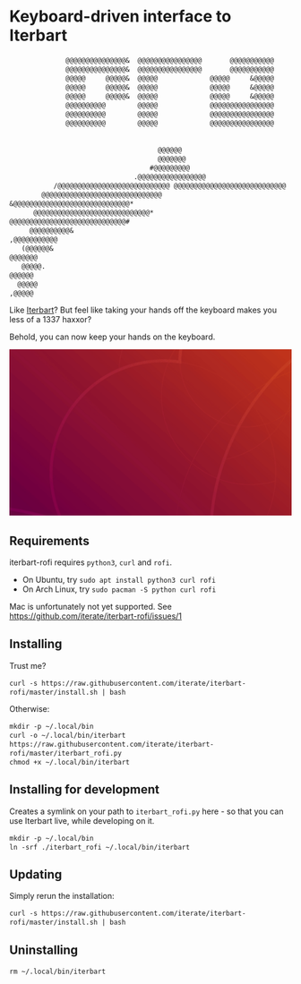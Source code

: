 # Keyboard-driven interface to Iterbart

                  @@@@@@@@@@@@@@@&  @@@@@@@@@@@@@@@@       @@@@@@@@@@@
                  @@@@@@@@@@@@@@@&  @@@@@@@@@@@@@@@@       @@@@@@@@@@@
                  @@@@@     @@@@@&  @@@@@             @@@@@     &@@@@@
                  @@@@@     @@@@@&  @@@@@             @@@@@     &@@@@@
                  @@@@@     @@@@@&  @@@@@             @@@@@     &@@@@@
                  @@@@@@@@@@        @@@@@             @@@@@@@@@@@@@@@@
                  @@@@@@@@@@        @@@@@             @@@@@@@@@@@@@@@@
                  @@@@@@@@@@        @@@@@             @@@@@@@@@@@@@@@@


                                         @@@@@@
                                         @@@@@@@
                                       #@@@@@@@@@
                                   .@@@@@@@@@@@@@@@@@
               /@@@@@@@@@@@@@@@@@@@@@@@@@@@@ @@@@@@@@@@@@@@@@@@@@@@@@@@@@
            @@@@@@@@@@@@@@@@@@@@@@@@@@@@@@    &@@@@@@@@@@@@@@@@@@@@@@@@@@@@@*
          @@@@@@@@@@@@@@@@@@@@@@@@@@@@@*         @@@@@@@@@@@@@@@@@@@@@@@@@@@@@#
         @@@@@@@@@@&                                                ,@@@@@@@@@@@
       (@@@@@@&                                                           @@@@@@@
       @@@@@.                                                               @@@@@@
      @@@@@                                                                  ,@@@@@

Like [Iterbart](https://iterbart.app.iterate.no/)? But feel like taking your
hands off the keyboard makes you less of a 1337 haxxor?

Behold, you can now keep your hands on the keyboard.

![](usage-2020-01-19.gif)

## Requirements

iterbart-rofi requires `python3`, `curl` and `rofi`.

- On Ubuntu, try `sudo apt install python3 curl rofi`
- On Arch Linux, try `sudo pacman -S python curl rofi`

Mac is unfortunately not yet supported. See https://github.com/iterate/iterbart-rofi/issues/1

[choose-homepage]: https://github.com/chipsenkbeil/choose

## Installing

Trust me?

    curl -s https://raw.githubusercontent.com/iterate/iterbart-rofi/master/install.sh | bash

Otherwise:

    mkdir -p ~/.local/bin
    curl -o ~/.local/bin/iterbart https://raw.githubusercontent.com/iterate/iterbart-rofi/master/iterbart_rofi.py
    chmod +x ~/.local/bin/iterbart

## Installing for development

Creates a symlink on your path to `iterbart_rofi.py` here - so that you can use
Iterbart live, while developing on it.

    mkdir -p ~/.local/bin
    ln -srf ./iterbart_rofi ~/.local/bin/iterbart

## Updating

Simply rerun the installation:

    curl -s https://raw.githubusercontent.com/iterate/iterbart-rofi/master/install.sh | bash

## Uninstalling

    rm ~/.local/bin/iterbart
